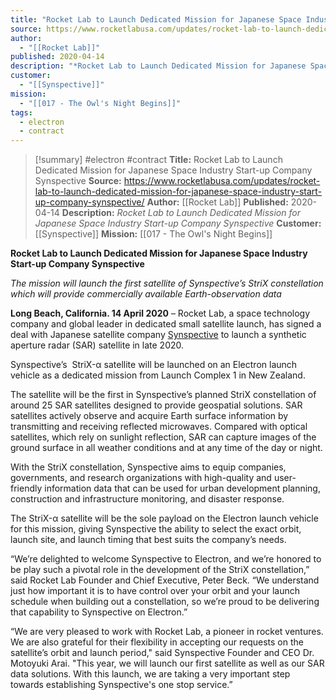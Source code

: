 ```yaml
---
title: "Rocket Lab to Launch Dedicated Mission for Japanese Space Industry Start-up Company Synspective "
source: https://www.rocketlabusa.com/updates/rocket-lab-to-launch-dedicated-mission-for-japanese-space-industry-start-up-company-synspective/
author:
  - "[[Rocket Lab]]"
published: 2020-04-14
description: "*Rocket Lab to Launch Dedicated Mission for Japanese Space Industry Start-up Company Synspective*"
customer:
  - "[[Synspective]]"
mission:
  - "[[017 - The Owl's Night Begins]]"
tags:
  - electron
  - contract
---
```

>[!summary]
#electron #contract
**Title:** Rocket Lab to Launch Dedicated Mission for Japanese Space Industry Start-up Company Synspective 
**Source:** https://www.rocketlabusa.com/updates/rocket-lab-to-launch-dedicated-mission-for-japanese-space-industry-start-up-company-synspective/
**Author:** [[Rocket Lab]]
**Published:** 2020-04-14
**Description:** *Rocket Lab to Launch Dedicated Mission for Japanese Space Industry Start-up Company Synspective*
**Customer:** [[Synspective]]
**Mission:** [[017 - The Owl's Night Begins]]

**Rocket Lab to Launch Dedicated Mission for Japanese Space Industry Start-up Company Synspective**

*The mission will launch the first satellite of Synspective’s StriX constellation which will provide commercially available Earth-observation data*  

**Long Beach, California. 14 April 2020** – Rocket Lab, a space technology company and global leader in dedicated small satellite launch, has signed a deal with Japanese satellite company [Synspective](https://synspective.com/) to launch a synthetic aperture radar (SAR) satellite in late 2020.

Synspective’s  StriX-α satellite will be launched on an Electron launch vehicle as a dedicated mission from Launch Complex 1 in New Zealand.

The satellite will be the first in Synspective’s planned StriX constellation of around 25 SAR satellites designed to provide geospatial solutions. SAR satellites actively observe and acquire Earth surface information by transmitting and receiving reflected microwaves. Compared with optical satellites, which rely on sunlight reflection, SAR can capture images of the ground surface in all weather conditions and at any time of the day or night.

With the StriX constellation, Synspective aims to equip companies, governments, and research organizations with high-quality and user-friendly information data that can be used for urban development planning, construction and infrastructure monitoring, and disaster response. 

The StriX-α satellite will be the sole payload on the Electron launch vehicle for this mission, giving Synspective the ability to select the exact orbit, launch site, and launch timing that best suits the company’s needs. 

“We’re delighted to welcome Synspective to Electron, and we’re honored to be play such a pivotal role in the development of the StriX constellation,” said Rocket Lab Founder and Chief Executive, Peter Beck. “We understand just how important it is to have control over your orbit and your launch schedule when building out a constellation, so we’re proud to be delivering that capability to Synspective on Electron.”  

“We are very pleased to work with Rocket Lab, a pioneer in rocket ventures. We are also grateful for their flexibility in accepting our requests on the satellite’s orbit and launch period," said Synspective Founder and CEO Dr. Motoyuki Arai. "This year, we will launch our first satellite as well as our SAR data solutions. With this launch, we are taking a very important step towards establishing Synspective's one stop service.”